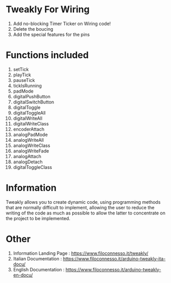 # Tweakly For Wiring
1. Add no-blocking Timer Ticker on Wiring code!
2. Delete the boucing
3. Add the special features for the pins
# Functions included
1. setTick
2. playTick
3. pauseTick
4. tickIsRunning
5. padMode
6. digitalPushButton
7. digitalSwitchButton
8. digitalToggle
9. digitalToggleAll
10. digitalWriteAll
11. digitalWriteClass
12. encoderAttach
13. analogPadMode
14. analogWriteAll
15. analogWriteClass
16. analogWriteFade
17. analogAttach
18. analogDetach
19. digitalToggleClass
# Information
Tweakly allows you to create dynamic code, using programming methods that are normally difficult to implement, allowing the user to reduce the writing of the code as much as possible to allow the latter to concentrate on the project to be implemented.
# Other
1. Information Landing Page : https://www.filoconnesso.it/tweakly/
2. Italian Documentation : https://www.filoconnesso.it/arduino-tweakly-ita-docu/
3. English Documentation : https://www.filoconnesso.it/arduino-tweakly-en-docu/
